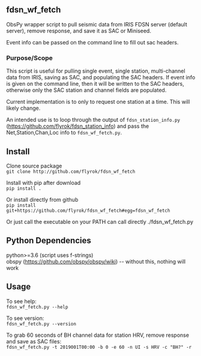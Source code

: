 ## fdsn_wf_fetch ##

ObsPy wrapper script to pull seismic data from IRIS FDSN server (default server), remove
response,  and save it as SAC or Miniseed.

Event info can be passed on the command line to fill out sac headers.

### Purpose/Scope ###

This script is useful for pulling single event, single station, multi-channel data
from IRIS, saving as SAC, and populating the SAC headers. 
If event info is given on the command line, then it will be written to the SAC headers, 
otherwise only the SAC station and channel fields are populated.

Current implementation is to only to request one station at a time. This will likely change.

An intended use is to loop through the output of 
`fdsn_station_info.py` (https://github.com/flyrok/fdsn_station_info)
and pass the Net,Station,Chan,Loc info to `fdsn_wf_fetch.py`.

## Install ##

Clone source package  
`git clone http://github.com/flyrok/fdsn_wf_fetch`  

Install with pip after download  
`pip install .`  

Or install directly from github  
`pip install git+https://github.com/flyrok/fdsn_wf_fetch#egg=fdsn_wf_fetch`  

Or just call the executable on your PATH can call directly
./fdsn_wf_fetch.py

## Python Dependencies ##

python>=3.6  (script uses f-strings)  
obspy (https://github.com/obspy/obspy/wiki)
-- without this, nothing will work


## Usage ##

To see help:  
`fdsn_wf_fetch.py --help`    

To see version:  
`fdsn_wf_fetch.py --version`    

To grab 60 seconds of BH channel data for station HRV, remove response
and save as SAC files:  
`fdsn_wf_fetch.py -t 2019001T00:00 -b 0 -e 60 -n UI -s HRV -c "BH?" -r`    


